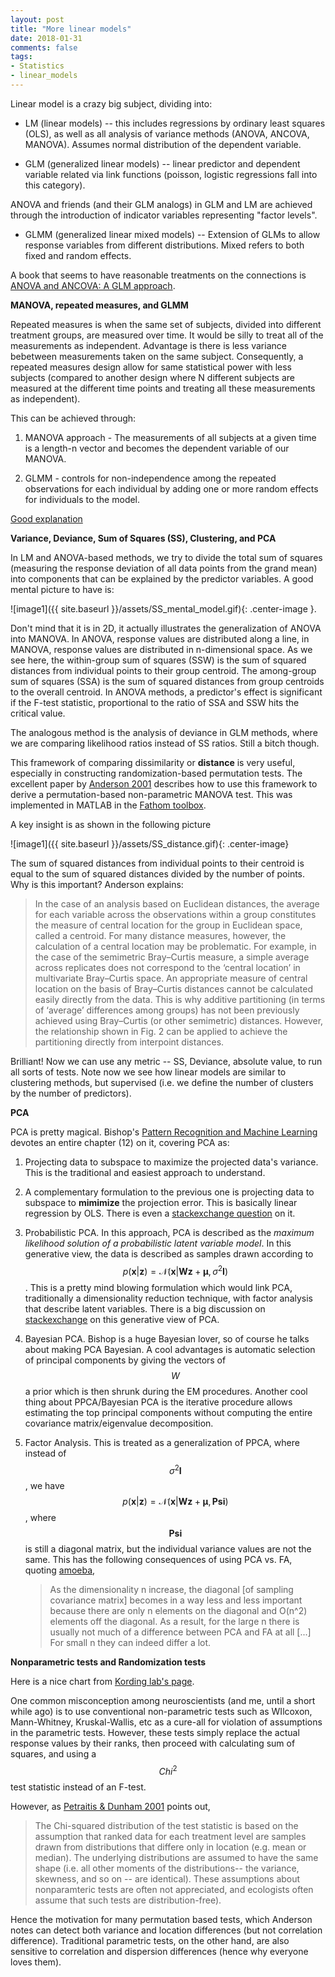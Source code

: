 ```yaml
---
layout: post
title: "More linear models"
date: 2018-01-31
comments: false
tags:
- Statistics
- linear_models
---
```


Linear model is a crazy big subject, dividing into:

* LM (linear models) -- this includes regressions by ordinary least squares (OLS), as well as all analysis of variance methods (ANOVA, ANCOVA, MANOVA). Assumes normal distribution of the dependent variable.

* GLM (generalized linear models) -- linear predictor and dependent variable related via link functions (poisson, logistic regressions fall into this category).

ANOVA and friends (and their GLM analogs) in GLM and LM are achieved through the introduction of indicator variables representing "factor levels".

* GLMM (generalized linear mixed models) -- Extension of GLMs to allow response variables from different distributions. Mixed refers to both fixed and random effects.

A book that seems to have reasonable treatments on the connections is [ANOVA and ANCOVA: A GLM approach](https://www.amazon.com/ANOVA-ANCOVA-Approach-Andrew-Rutherford/dp/0470385553).

**MANOVA, repeated measures, and GLMM**

Repeated measures is when the same set of subjects, divided into different treatment groups, are measured over time. It would be silly to treat all of the measurements as independent. Advantage is there is less variance bebetween measurements taken on the same subject. Consequently, a repeated measures design allow for same statistical power with less subjects (compared to another design where N different subjects are measured at the different time points and treating all these measurements as independent).

This can be achieved through:

1. MANOVA approach - The measurements of all subjects at a given time is a length-n vector and becomes the dependent variable of our MANOVA.

2. GLMM - controls for non-independence among the repeated observations for each individual by adding one or more random effects for individuals to the model.

[Good explanation](https://www.theanalysisfactor.com/repeated-measures-approaches/)

**Variance, Deviance, Sum of Squares (SS), Clustering, and PCA**

In LM and ANOVA-based methods, we try to divide the total sum of squares (measuring the response deviation of all data points from the grand mean) into components that can be explained by the predictor variables. A good mental picture to have is:

![image1]({{ site.baseurl }}/assets/SS_mental_model.gif){: .center-image }.

Don't mind that it is in 2D, it actually illustrates the generalization of ANOVA into MANOVA. In ANOVA, response values are distributed along a line, in MANOVA, response values are distributed in n-dimensional space. As we see here, the within-group sum of squares (SSW) is the sum of squared distances from individual points to their group centroid. The among-group sum of squares (SSA) is the sum of squared distances from group centroids to the overall centroid. In ANOVA methods, a predictor's effect is significant if the F-test statistic, proportional to the ratio of SSA and SSW hits the critical value.

The analogous method is the analysis of deviance in GLM methods, where we are comparing likelihood ratios instead of SS ratios. Still a bitch though.

This framework of comparing dissimilarity or **distance** is very useful, especially in constructing randomization-based permutation tests. The excellent paper by [Anderson 2001](http://onlinelibrary.wiley.com/doi/10.1111/j.1442-9993.2001.01070.pp.x/full) describes how to use this framework to derive a permutation-based non-parametric MANOVA test. This was implemented in MATLAB in the [Fathom toolbox](http://www.marine.usf.edu/user/djones/matlab/matlab.html).

A key insight is as shown in the following picture

![image1]({{ site.baseurl }}/assets/SS_distance.gif){: .center-image}

The sum of squared distances from individual points to their centroid is equal to the sum of squared distances divided by the number of points. Why is this important? Anderson explains:

> In the case of an analysis based on Euclidean distances, the average for each variable across the observations within a group constitutes the measure of central location for the group in Euclidean space, called a centroid. For many distance measures, however, the calculation of a central location may be problematic. For example, in the case of the semimetric Bray–Curtis measure, a simple average across replicates does not correspond to the ‘central location’ in multivariate Bray–Curtis space. An appropriate measure of central location on the basis of Bray–Curtis distances cannot be calculated easily directly from the data. This is why additive partitioning (in terms of ‘average’ differences among groups) has not been previously achieved using Bray–Curtis (or other semimetric) distances. However, the relationship shown in Fig. 2 can be applied to achieve the partitioning directly from interpoint distances.

Brilliant! Now we can use any metric -- SS, Deviance, absolute value, to run all sorts of tests. Note now we see how linear models are similar to clustering methods, but supervised (i.e. we define the number of clusters by the number of predictors).

**PCA**

PCA is pretty magical. Bishop's [Pattern Recognition and Machine Learning](https://www.amazon.com/Pattern-Recognition-Learning-Information-Statistics/dp/0387310738/ref=sr_1_3?ie=UTF8&qid=1517535978&sr=8-3&keywords=pattern+recognition+and+machine+learning) devotes an entire chapter (12) on it, covering PCA as:

1. Projecting data to subspace to maximize the projected data's variance. This is the traditional and easiest approach to understand.

2. A complementary formulation to the previous one is projecting data to subspace to **mimimize** the projection error. This is basically linear regression by OLS. There is even a [stackexchange question](https://stats.stackexchange.com/questions/192797/when-to-use-pca-vs-ols) on it.

3. Probabilistic PCA. In this approach, PCA is described as the *maximum likelihood solution of a probabilistic latent variable model*. In this generative view, the data is described as samples drawn according to $$p(\mathbf{x}|\mathbf{z})=\mathscr{N}(\mathbf{x}|\mathbf{W}\mathbf{z}+\mathbf{\mu}, \sigma^2\mathbf{I})$$. This is a pretty mind blowing formulation which would link PCA, traditionally a dimensionality reduction technique, with factor analysis that describe latent variables. There is a big discussion on [stackexchange](https://stats.stackexchange.com/a/123136/138234) on this generative view of PCA.

4. Bayesian PCA. Bishop is a huge Bayesian lover, so of course he talks about making PCA Bayesian. A cool advantages is automatic selection of principal components by giving the vectors of $$W$$ a prior which is then shrunk during the EM procedures. Another cool thing about PPCA/Bayesian PCA is the iterative procedure allows estimating the top principal components without computing the entire covariance matrix/eigenvalue decomposition.

5. Factor Analysis. This is treated as a generalization of PPCA, where instead of $$\sigma^2\mathbf{I}$$, we have $$p(\mathbf{x}|\mathbf{z})=\mathscr{N}(\mathbf{x}|\mathbf{W}\mathbf{z}+\mathbf{\mu}, \mathbf{Psi})$$, where $$\mathbf{Psi}$$ is still a diagonal matrix, but the individual variance values are not the same. This has the following consequences of using PCA vs. FA, quoting [amoeba](https://stats.stackexchange.com/a/123136/138234), 

    > As the dimensionality n increase, the diagonal [of sampling covariance matrix] becomes in a way less and less important because there are only n elements on the diagonal and O(n^2) elements off the diagonal. As a result, for the large n there is usually not much of a difference between PCA and FA at all [...] For small n they can indeed differ a lot.

**Nonparametric tests and Randomization tests**

Here is a nice chart from [Kording lab's page](http://kordinglab.com/2016/01/02/summary-stat.html). 

One common misconception among neuroscientists (and me, until a short while ago) is to use conventional non-parametric tests such as WIlcoxon, Mann-Whitney, Kruskal-Wallis, etc as a cure-all for violation of assumptions in the parametric tests. However, these tests simply replace the actual response values by their ranks, then proceed with calculating sum of squares, and using a $$Chi^2$$ test statistic instead of an F-test.

However, as [Petraitis & Dunham 2001](https://www.researchgate.net/profile/Steven_Beaupre2/publication/271135384_Non-parametric_and_randomization_approaches_to_analysis_of_covariance_ecological_applications/links/565f643008ae4988a7bed9a3/Non-parametric-and-randomization-approaches-to-analysis-of-covariance-ecological-applications.pdf) points out, 

> The Chi-squared distribution of the test statistic is based on the assumption that ranked data for each treatment level are samples drawn from distributions that differe only in location (e.g. mean or median). The underlying distributions are assumed to have the same shape (i.e. all other moments of the distributions-- the variance, skewness, and so on -- are identical). These assumptions about nonparamteric tests are often not appreciated, and ecologists often assume that such tests are distribution-free).

Hence the motivation for many permutation based tests, which Anderson notes can detect both variance and location differences (but not correlation difference). Traditional parametric tests, on the other hand, are also sensitive to correlation and dispersion differences (hence why everyone loves them).
